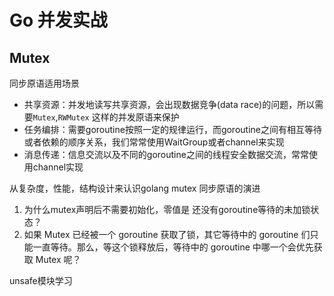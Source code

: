 # Go 并发实战

## Mutex

同步原语适用场景

- 共享资源：并发地读写共享资源，会出现数据竞争(data race)的问题，所以需要`Mutex`,`RWMutex` 这样的并发原语来保护
- 任务编排：需要goroutine按照一定的规律运行，而goroutine之间有相互等待或者依赖的顺序关系，我们常常使用WaitGroup或者channel来实现
- 消息传递：信息交流以及不同的goroutine之间的线程安全数据交流，常常使用channel实现



从复杂度，性能，结构设计来认识golang mutex 同步原语的演进



1. 为什么mutex声明后不需要初始化，零值是 还没有goroutine等待的未加锁状态？
2. 如果 Mutex 已经被一个 goroutine 获取了锁，其它等待中的 goroutine 们只能一直等待。那么，等这个锁释放后，等待中的 goroutine 中哪一个会优先获取 Mutex 呢？





unsafe模块学习